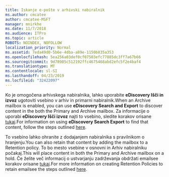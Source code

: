 ```yaml
---
title: Iskanje e-pošte v arhivski nabiralnik
ms.author: cmcatee
author: cmcatee-MSFT
manager: mnirkhe
ms.date: 11/7/2018
ms.audience: ITPro
ms.topic: article
ROBOTS: NOINDEX, NOFOLLOW
localization_priority: Normal
ms.assetid: 7eda49d0-5b6e-4dba-a89e-1150b835a353
ms.openlocfilehash: 5ea256a03def0cf07503efc77885dc3ff7a67b66
ms.sourcegitcommit: 9d78905c512192ffc4675468abd2efc5f2e4baf4
ms.translationtype: MT
ms.contentlocale: sl-SI
ms.lasthandoff: 04/23/2019
ms.locfileid: "32422097"
---
```

<span data-ttu-id="814b1-102">Ko je omogočena arhivskega nabiralnika, lahko uporabite **eDiscovery Išči in izvoz** ugotoviti vsebino v arhiv in primarni nabiralnik.</span><span class="sxs-lookup"><span data-stu-id="814b1-102">When an Archive mailbox is enabled, you can use **eDiscovery Search and Export** to discover content in the both the Primary and Archive mailbox.</span></span> <span data-ttu-id="814b1-103">Za informacije o uporabi **eDiscovery Išči izvoz** najti to vsebino, sledite korakov orisane [tukaj](https://docs.microsoft.com/office365/securitycompliance/export-search-results).</span><span class="sxs-lookup"><span data-stu-id="814b1-103">For information on using **eDiscovery Search Export** to find that content, follow the steps outlined [here](https://docs.microsoft.com/office365/securitycompliance/export-search-results).</span></span>
  
<span data-ttu-id="814b1-104">To vsebino lahko ohranite z dodajanjem nabiralnika s pravilnikom o hranjenju.</span><span class="sxs-lookup"><span data-stu-id="814b1-104">You can also retain that content by adding the mailbox to a Retention policy.</span></span> <span data-ttu-id="814b1-105">To bo mesto vsebine v osnovni in Arhiv nabiralniku počakaj.</span><span class="sxs-lookup"><span data-stu-id="814b1-105">This will place content in both the Primary and Archive mailbox on a hold.</span></span> <span data-ttu-id="814b1-106">Če želite več informacij o ustvarjanju zadrževanja obdržati emailsee korakov orisane [tukaj](https://docs.microsoft.com/Office365/securitycompliance/retention-policies).</span><span class="sxs-lookup"><span data-stu-id="814b1-106">For more information on creating Retention Policies to retain emailsee the steps outlined [here](https://docs.microsoft.com/Office365/securitycompliance/retention-policies).</span></span>
  

